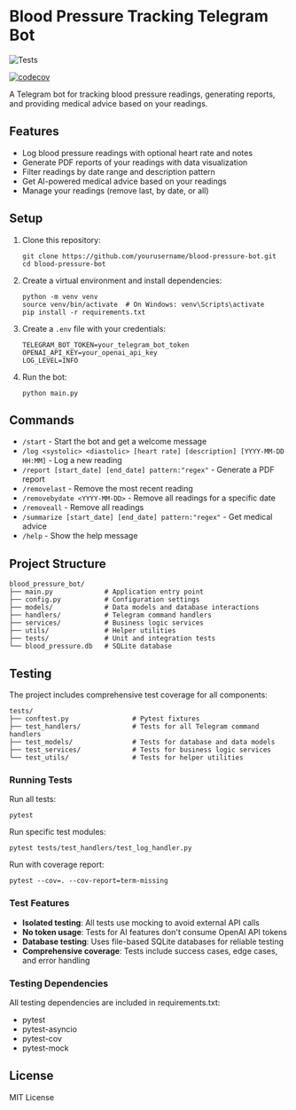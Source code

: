 # Blood Pressure Tracking Telegram Bot
![Tests](https://github.com/hakob8956/pressure_tracker_bot/actions/workflows/python-tests.yml/badge.svg)

[![codecov](https://codecov.io/gh/hakob8956/pressure_tracker_bot/branch/main/graph/badge.svg)](https://codecov.io/gh/hakob8956/pressure_tracker_bot)


A Telegram bot for tracking blood pressure readings, generating reports, and providing medical advice based on your readings.

## Features

- Log blood pressure readings with optional heart rate and notes
- Generate PDF reports of your readings with data visualization
- Filter readings by date range and description pattern
- Get AI-powered medical advice based on your readings
- Manage your readings (remove last, by date, or all)

## Setup

1. Clone this repository:
   ```
   git clone https://github.com/yourusername/blood-pressure-bot.git
   cd blood-pressure-bot
   ```

2. Create a virtual environment and install dependencies:
   ```
   python -m venv venv
   source venv/bin/activate  # On Windows: venv\Scripts\activate
   pip install -r requirements.txt
   ```

3. Create a `.env` file with your credentials:
   ```
   TELEGRAM_BOT_TOKEN=your_telegram_bot_token
   OPENAI_API_KEY=your_openai_api_key
   LOG_LEVEL=INFO
   ```

4. Run the bot:
   ```
   python main.py
   ```

## Commands

- `/start` - Start the bot and get a welcome message
- `/log <systolic> <diastolic> [heart rate] [description] [YYYY-MM-DD HH:MM]` - Log a new reading
- `/report [start_date] [end_date] pattern:"regex"` - Generate a PDF report
- `/removelast` - Remove the most recent reading
- `/removebydate <YYYY-MM-DD>` - Remove all readings for a specific date
- `/removeall` - Remove all readings
- `/summarize [start_date] [end_date] pattern:"regex"` - Get medical advice
- `/help` - Show the help message

## Project Structure

```
blood_pressure_bot/
├── main.py             # Application entry point
├── config.py           # Configuration settings
├── models/             # Data models and database interactions
├── handlers/           # Telegram command handlers
├── services/           # Business logic services
├── utils/              # Helper utilities
├── tests/              # Unit and integration tests
└── blood_pressure.db   # SQLite database
```

## Testing

The project includes comprehensive test coverage for all components:

```
tests/
├── conftest.py                # Pytest fixtures
├── test_handlers/             # Tests for all Telegram command handlers
├── test_models/               # Tests for database and data models
├── test_services/             # Tests for business logic services
└── test_utils/                # Tests for helper utilities
```

### Running Tests

Run all tests:

```
pytest
```

Run specific test modules:

```
pytest tests/test_handlers/test_log_handler.py
```

Run with coverage report:

```
pytest --cov=. --cov-report=term-missing
```

### Test Features

- **Isolated testing**: All tests use mocking to avoid external API calls
- **No token usage**: Tests for AI features don't consume OpenAI API tokens
- **Database testing**: Uses file-based SQLite databases for reliable testing
- **Comprehensive coverage**: Tests include success cases, edge cases, and error handling

### Testing Dependencies

All testing dependencies are included in requirements.txt:
- pytest
- pytest-asyncio
- pytest-cov
- pytest-mock

## License

MIT License